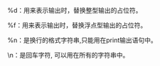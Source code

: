 %d：用来表示输出时，替换整型输出的占位符。

%f：用来表示输出时，替换浮点型输出的占位符。

%n：是换行的格式字符串,只能用在print输出语句中。

\n：是回车字符, 可以用在所有的字符串中。
